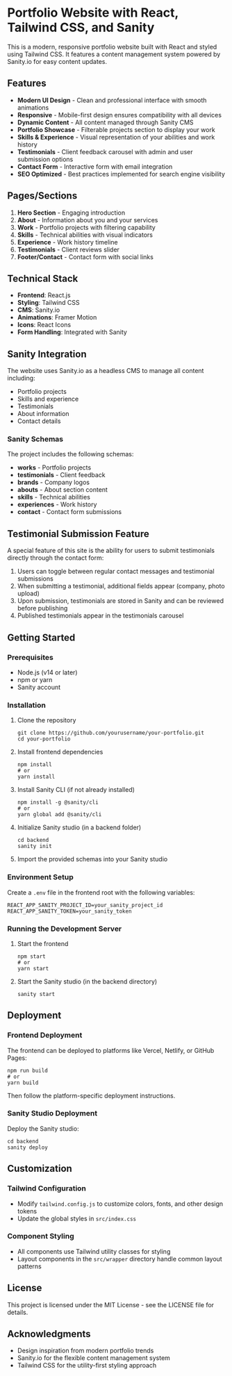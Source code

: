 # Portfolio Website with React, Tailwind CSS, and Sanity

This is a modern, responsive portfolio website built with React and styled using Tailwind CSS. It features a content management system powered by Sanity.io for easy content updates.

## Features

- **Modern UI Design** - Clean and professional interface with smooth animations
- **Responsive** - Mobile-first design ensures compatibility with all devices
- **Dynamic Content** - All content managed through Sanity CMS
- **Portfolio Showcase** - Filterable projects section to display your work
- **Skills & Experience** - Visual representation of your abilities and work history
- **Testimonials** - Client feedback carousel with admin and user submission options
- **Contact Form** - Interactive form with email integration
- **SEO Optimized** - Best practices implemented for search engine visibility

## Pages/Sections

1. **Hero Section** - Engaging introduction
2. **About** - Information about you and your services
3. **Work** - Portfolio projects with filtering capability
4. **Skills** - Technical abilities with visual indicators
5. **Experience** - Work history timeline
6. **Testimonials** - Client reviews slider
7. **Footer/Contact** - Contact form with social links

## Technical Stack

- **Frontend**: React.js
- **Styling**: Tailwind CSS
- **CMS**: Sanity.io
- **Animations**: Framer Motion
- **Icons**: React Icons
- **Form Handling**: Integrated with Sanity

## Sanity Integration

The website uses Sanity.io as a headless CMS to manage all content including:

- Portfolio projects
- Skills and experience
- Testimonials
- About information
- Contact details

### Sanity Schemas

The project includes the following schemas:

- **works** - Portfolio projects
- **testimonials** - Client feedback
- **brands** - Company logos
- **abouts** - About section content
- **skills** - Technical abilities
- **experiences** - Work history
- **contact** - Contact form submissions

## Testimonial Submission Feature

A special feature of this site is the ability for users to submit testimonials directly through the contact form:

1. Users can toggle between regular contact messages and testimonial submissions
2. When submitting a testimonial, additional fields appear (company, photo upload)
3. Upon submission, testimonials are stored in Sanity and can be reviewed before publishing
4. Published testimonials appear in the testimonials carousel

## Getting Started

### Prerequisites

- Node.js (v14 or later)
- npm or yarn
- Sanity account

### Installation

1. Clone the repository
   ```
   git clone https://github.com/yourusername/your-portfolio.git
   cd your-portfolio
   ```

2. Install frontend dependencies
   ```
   npm install
   # or
   yarn install
   ```

3. Install Sanity CLI (if not already installed)
   ```
   npm install -g @sanity/cli
   # or
   yarn global add @sanity/cli
   ```

4. Initialize Sanity studio (in a backend folder)
   ```
   cd backend
   sanity init
   ```

5. Import the provided schemas into your Sanity studio

### Environment Setup

Create a `.env` file in the frontend root with the following variables:
```
REACT_APP_SANITY_PROJECT_ID=your_sanity_project_id
REACT_APP_SANITY_TOKEN=your_sanity_token
```

### Running the Development Server

1. Start the frontend
   ```
   npm start
   # or
   yarn start
   ```

2. Start the Sanity studio (in the backend directory)
   ```
   sanity start
   ```

## Deployment

### Frontend Deployment

The frontend can be deployed to platforms like Vercel, Netlify, or GitHub Pages:

```
npm run build
# or
yarn build
```

Then follow the platform-specific deployment instructions.

### Sanity Studio Deployment

Deploy the Sanity studio:

```
cd backend
sanity deploy
```

## Customization

### Tailwind Configuration

- Modify `tailwind.config.js` to customize colors, fonts, and other design tokens
- Update the global styles in `src/index.css`

### Component Styling

- All components use Tailwind utility classes for styling
- Layout components in the `src/wrapper` directory handle common layout patterns

## License

This project is licensed under the MIT License - see the LICENSE file for details.

## Acknowledgments

- Design inspiration from modern portfolio trends
- Sanity.io for the flexible content management system
- Tailwind CSS for the utility-first styling approach
